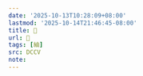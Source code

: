 ```yaml
---
date: '2025-10-13T10:28:09+08:00'
lastmod: '2025-10-14T21:46:45-08:00'
title: 􃈠
url: 􃈠
tags: [紬]
src: DCCV
note:
---
```

